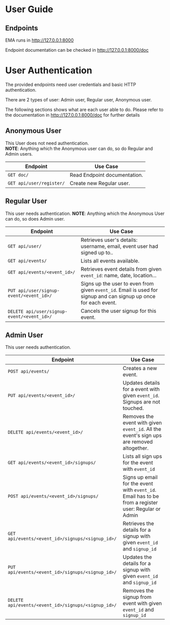 # User Guide

## Endpoints

EMA runs in http://127.0.0.1:8000

Endpoint documentation can be checked in
http://127.0.0.1:8000/doc

# User Authentication

The provided endpoints need user credentials and basic HTTP authentication.

There are 2 types of user: Admin user, Regular user, Anonymous user.

The following sections shows what are each user able to do.
Please refer to the documentation in http://127.0.0.1:8000/doc for further details

## Anonymous User

This User does not need authentication.  
**NOTE**: Anything which the Anonymous user can do, so do Regular and Admin users.

**Endpoint**|**Use Case** 
-------|----------------
`GET doc/` | Read Endpoint documentation.
`GET api/user/register/`|  Create new Regular user.

## Regular User

This user needs authentication.
**NOTE**: Anything which the Anonymous User can do, so does Admin user.

**Endpoint**|**Use Case** 
-------|----------------
`GET api/user/` | Retrieves user's details: username, email, event user had signed up to..
`GET api/events/`| Lists all events available.
`GET api/events/<event_id>/`| Retrieves event details from given `event_id`: name, date, location...
`PUT api/user/signup-event/<event_id>/`| Signs up the user to even from given `event_id`. Email is used for signup and can signup up once for each event.
`DELETE api/user/signup-event/<event_id>/`| Cancels the user signup for this event.

## Admin User

This user needs authentication.

**Endpoint**|**Use Case** 
-------|----------------
`POST api/events/`| Creates a new event.
`PUT api/events/<event_id>/`| Updates details for a event with given `event_id`. Signups are not touched.
`DELETE api/events/<event_id>/`| Removes the event with given `event_id`. All the event's sign ups are removed altogether.
`GET api/events/<event_id>/signups/`| Lists all sign ups for the event with `event_id`
`POST api/events/<event_id>/signups/`| Signs up email for the event with `event_id`. Email has to be from a register user: Regular or Admin
`GET api/events/<event_id>/signups/<signup_id>/`| Retrieves the details for a signup with given `event_id` and `signup_id`
`PUT api/events/<event_id>/signups/<signup_id>/`| Updates the details for a signup with given `event_id` and `signup_id`
`DELETE api/events/<event_id>/signups/<signup_id>/`| Removes the signup from event with given `event_id` and `signup_id`







